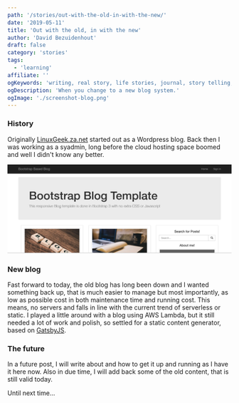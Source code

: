 ```yaml
---
path: '/stories/out-with-the-old-in-with-the-new/'
date: '2019-05-11'
title: 'Out with the old, in with the new'
author: 'David Bezuidenhout'
draft: false
category: 'stories'
tags:
  - 'learning'
affiliate: ''
ogKeywords: 'writing, real story, life stories, journal, story telling, storytelling, learning story, bulgaria, university students, traveling experience, customer service, waiter, restaurant, a decade, 2010, 2020, life experience, life story, software development, becoming a parent, moving to another country, USA, Finland, Cyprus, expat, living abroad'
ogDescription: 'When you change to a new blog system.'
ogImage: './screenshot-blog.png'
---
```


### History

Originally [LinuxGeek.za.net](https://www.linuxgeek.za.net) started out as a Wordpress blog. Back then I was working as a syadmin, long before the cloud hosting space boomed and well I didn't know any better.

![](./screenshot-blog.png)

### New blog

Fast forward to today, the old blog has long been down and I wanted something back up, that is much easier to manage but most importantly, as low as possible cost in both maintenance time and running cost. This means, no servers and falls in line with the current trend of serverless or static. I played a little around with a blog using AWS Lambda, but it still needed a lot of work and polish, so settled for a static content generator, based on [GatsbyJS](https://www.gatsbyjs.org/).

### The future

In a future post, I will write about and how to get it up and running as I have it here now. Also in due time, I will add back some of the old content, that is still valid today.

Until next time...